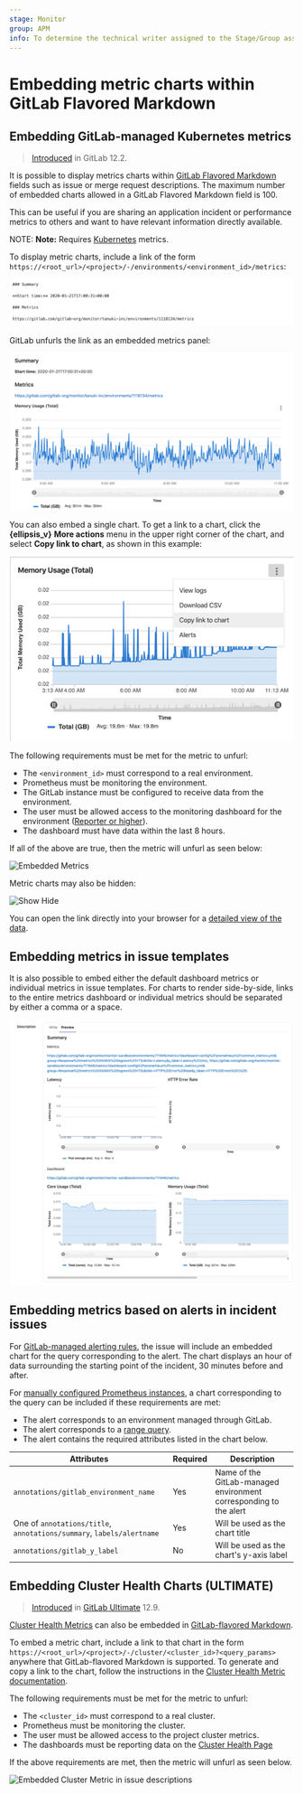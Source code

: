 ```yaml
---
stage: Monitor
group: APM
info: To determine the technical writer assigned to the Stage/Group associated with this page, see https://about.gitlab.com/handbook/engineering/ux/technical-writing/#designated-technical-writers
---
```


# Embedding metric charts within GitLab Flavored Markdown

## Embedding GitLab-managed Kubernetes metrics

> [Introduced](https://gitlab.com/gitlab-org/gitlab-foss/-/merge_requests/29691) in GitLab 12.2.

It is possible to display metrics charts within [GitLab Flavored Markdown](../../user/markdown.md#gitlab-flavored-markdown-gfm) fields such as issue or merge request descriptions. The maximum number of embedded charts allowed in a GitLab Flavored Markdown field is 100.

This can be useful if you are sharing an application incident or performance
metrics to others and want to have relevant information directly available.

NOTE: **Note:**
Requires [Kubernetes](../../user/project/integrations/prometheus_library/kubernetes.md) metrics.

To display metric charts, include a link of the form `https://<root_url>/<project>/-/environments/<environment_id>/metrics`:

![Embedded Metrics Markdown](../../user/project/integrations/img/embedded_metrics_markdown_v12_8.png)

GitLab unfurls the link as an embedded metrics panel:

![Embedded Metrics Rendered](../../user/project/integrations/img/embedded_metrics_rendered_v12_8.png)

You can also embed a single chart. To get a link to a chart, click the
**{ellipsis_v}** **More actions** menu in the upper right corner of the chart,
and select **Copy link to chart**, as shown in this example:

![Copy Link To Chart](../../user/project/integrations/img/copy_link_to_chart_v12_10.png)

The following requirements must be met for the metric to unfurl:

- The `<environment_id>` must correspond to a real environment.
- Prometheus must be monitoring the environment.
- The GitLab instance must be configured to receive data from the environment.
- The user must be allowed access to the monitoring dashboard for the environment ([Reporter or higher](../../user/permissions.md)).
- The dashboard must have data within the last 8 hours.

 If all of the above are true, then the metric will unfurl as seen below:

![Embedded Metrics](../../user/project/integrations/img/view_embedded_metrics_v12_10.png)

Metric charts may also be hidden:

![Show Hide](../../user/project/integrations/img/hide_embedded_metrics_v12_10.png)

You can open the link directly into your browser for a [detailed view of the data](dashboards/index.md#expand-panel).

## Embedding metrics in issue templates

It is also possible to embed either the default dashboard metrics or individual metrics in issue templates. For charts to render side-by-side, links to the entire metrics dashboard or individual metrics should be separated by either a comma or a space.

![Embedded Metrics in issue templates](../../user/project/integrations/img/embed_metrics_issue_template.png)

## Embedding metrics based on alerts in incident issues

For [GitLab-managed alerting rules](index.md#setting-up-alerts-for-prometheus-metrics), the issue will include an embedded chart for the query corresponding to the alert. The chart displays an hour of data surrounding the starting point of the incident, 30 minutes before and after.

For [manually configured Prometheus instances](../../user/project/integrations/prometheus.md#manual-configuration-of-prometheus), a chart corresponding to the query can be included if these requirements are met:

- The alert corresponds to an environment managed through GitLab.
- The alert corresponds to a [range query](https://prometheus.io/docs/prometheus/latest/querying/api/#range-queries).
- The alert contains the required attributes listed in the chart below.

| Attributes | Required | Description |
| ---------- | -------- | ----------- |
| `annotations/gitlab_environment_name` | Yes | Name of the GitLab-managed environment corresponding to the alert |
| One of `annotations/title`, `annotations/summary`, `labels/alertname` | Yes | Will be used as the chart title |
| `annotations/gitlab_y_label` | No | Will be used as the chart's y-axis label |

## Embedding Cluster Health Charts **(ULTIMATE)**

> [Introduced](https://gitlab.com/gitlab-org/gitlab/-/issues/40997) in [GitLab Ultimate](https://about.gitlab.com/pricing/) 12.9.

[Cluster Health Metrics](../../user/project/clusters/index.md#visualizing-cluster-health-ultimate) can also be embedded in [GitLab-flavored Markdown](../../user/markdown.md).

To embed a metric chart, include a link to that chart in the form `https://<root_url>/<project>/-/cluster/<cluster_id>?<query_params>` anywhere that GitLab-flavored Markdown is supported. To generate and copy a link to the chart, follow the instructions in the [Cluster Health Metric documentation](../../user/project/clusters/index.md#visualizing-cluster-health-ultimate).

The following requirements must be met for the metric to unfurl:

- The `<cluster_id>` must correspond to a real cluster.
- Prometheus must be monitoring the cluster.
- The user must be allowed access to the project cluster metrics.
- The dashboards must be reporting data on the [Cluster Health Page](../../user/project/clusters/index.md#visualizing-cluster-health-ultimate)

 If the above requirements are met, then the metric will unfurl as seen below.

![Embedded Cluster Metric in issue descriptions](../../user/project/integrations/img/prometheus_cluster_health_embed_v12_9.png)
